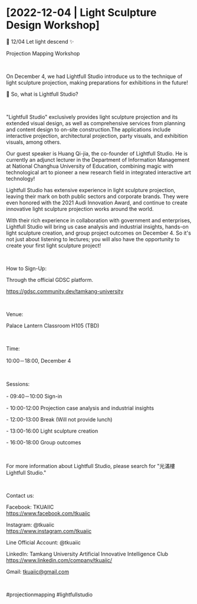 # [2022-12-04 | Light Sculpture Design Workshop]

🌃 12/04 Let light descend ✨

Projection Mapping Workshop

&nbsp;

On December 4, we had Lightfull Studio introduce us to the technique of light sculpture projection, making preparations for exhibitions in the future!

🤔 So, what is Lightfull Studio?

&nbsp;

"Lightfull Studio" exclusively provides light sculpture projection and its extended visual design, as well as comprehensive services from planning and content design to on-site construction.The applications include interactive projection, architectural projection, party visuals, and exhibition visuals, among others.

Our guest speaker is Huang Qi-jia, the co-founder of Lightfull Studio. He is currently an adjunct lecturer in the Department of Information Management at National Changhua University of Education, combining magic with technological art to pioneer a new research field in integrated interactive art technology!

Lightfull Studio has extensive experience in light sculpture projection, leaving their mark on both public sectors and corporate brands. They were even honored with the 2021 Audi Innovation Award, and continue to create innovative light sculpture projection works around the world.

With their rich experience in collaboration with government and enterprises, Lightfull Studio will bring us case analysis and industrial insights, hands-on light sculpture creation, and group project outcomes on December 4. So it's not just about listening to lectures; you will also have the opportunity to create your first light sculpture project!

&nbsp;

How to Sign-Up:

Through the official GDSC platform.

<https://gdsc.community.dev/tamkang-university>

&nbsp;

Venue:

Palace Lantern Classroom H105 (TBD)

&nbsp;

Time:

10:00－18:00, December 4

&nbsp;

Sessions:

\- 09:40－10:00 Sign-in

\- 10:00-12:00 Projection case analysis and industrial insights

\- 12:00-13:00 Break (Will not provide lunch)

\- 13:00-16:00 Light sculpture creation

\- 16:00-18:00 Group outcomes

&nbsp;

For more information about Lightfull Studio, please search for "光滿樓 Lightfull Studio."

&nbsp;

Contact us:

Facebook: TKUAIIC <br />https://www.facebook.com/tkuaiic

Instagram: @tkuaiic <br />https://www.instagram.com/tkuaiic

Line Official Account: @tkuaiic

LinkedIn: Tamkang University Artificial Innovative Intelligence Club <br />https://www.linkedin.com/company/tkuaiic/

Gmail: <tkuaiic@gmail.com>

&nbsp;

\#projectionmapping #lightfullstudio
